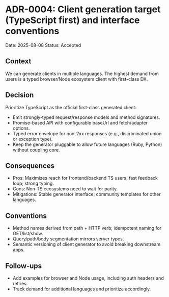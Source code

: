 # ADR-0004: Client generation target (TypeScript first) and interface conventions

Date: 2025-08-08
Status: Accepted

## Context

We can generate clients in multiple languages. The highest demand from users is a typed browser/Node ecosystem client with first-class DX.

## Decision

Prioritize TypeScript as the official first-class generated client:

- Emit strongly-typed request/response models and method signatures.
- Promise-based API with configurable baseUrl and fetch/adapter options.
- Typed error envelope for non-2xx responses (e.g., discriminated union or exception type).
- Keep the generator pluggable to allow future languages (Ruby, Python) without coupling core.

## Consequences

- Pros: Maximizes reach for frontend/backend TS users; fast feedback loop; strong typing.
- Cons: Non-TS ecosystems need to wait for parity.
- Mitigations: Stable generator interface; community templates for other languages.

## Conventions

- Method names derived from path + HTTP verb; idempotent naming for GET/list/show.
- Query/path/body segmentation mirrors server types.
- Semantic versioning of client generator to avoid breaking downstream apps.

## Follow-ups

- Add examples for browser and Node usage, including auth headers and retries.
- Track demand for additional languages and prioritize accordingly.
